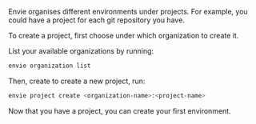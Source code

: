 
Envie organises different environments under projects. For example, you could have a project for each git repository you have.

To create a project, first choose under which organization to create it.

List your available organizations by running:

```bash
envie organization list
```

Then, create to create a new project, run:

```bash
envie project create <organization-name>:<project-name>
```

Now that you have a project, you can create your first environment.
